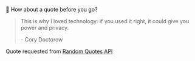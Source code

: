 📣 How about a quote before you go?

> This is why I loved technology: if you used it right, it could give you power and privacy.
>
> <p>- Cory Doctorow</p>

Quote requested from [Random Quotes API](https://github.com/lukePeavey/quotable)

